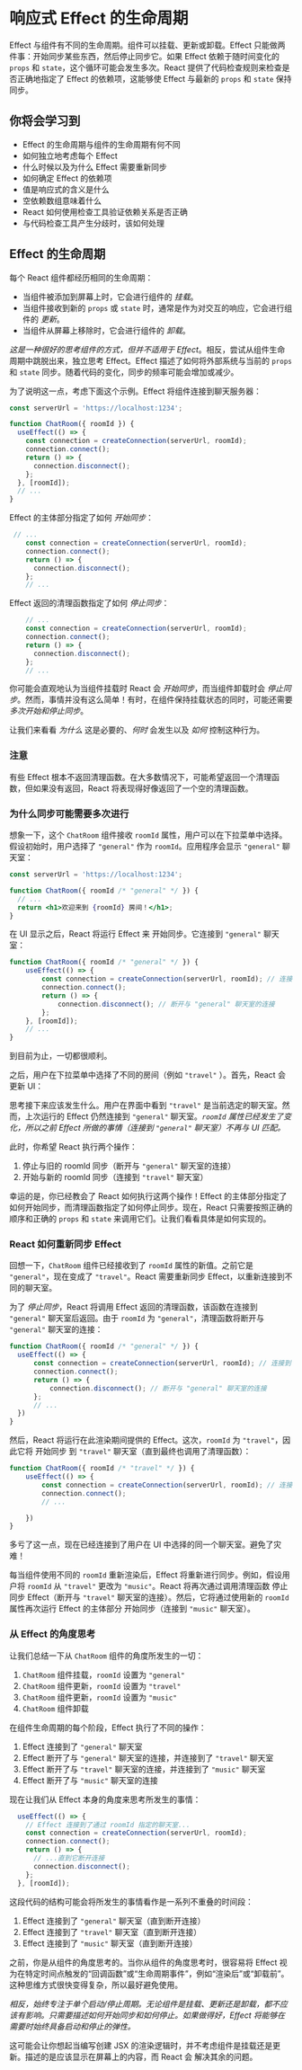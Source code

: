 # 响应式 Effect 的生命周期

Effect 与组件有不同的生命周期。组件可以挂载、更新或卸载。Effect 只能做两件事：开始同步某些东西，然后停止同步它。如果 Effect 依赖于随时间变化的 `props` 和 `state`，这个循环可能会发生多次。React 提供了代码检查规则来检查是否正确地指定了 Effect 的依赖项，这能够使 Effect 与最新的 `props` 和 `state` 保持同步。

## 你将会学习到
+ Effect 的生命周期与组件的生命周期有何不同
+ 如何独立地考虑每个 Effect
+ 什么时候以及为什么 Effect 需要重新同步
+ 如何确定 Effect 的依赖项
+ 值是响应式的含义是什么
+ 空依赖数组意味着什么
+ React 如何使用检查工具验证依赖关系是否正确
+ 与代码检查工具产生分歧时，该如何处理

## Effect 的生命周期 
每个 React 组件都经历相同的生命周期：
+ 当组件被添加到屏幕上时，它会进行组件的 *挂载*。
+ 当组件接收到新的 `props` 或 `state` 时，通常是作为对交互的响应，它会进行组件的 *更新*。
+ 当组件从屏幕上移除时，它会进行组件的 *卸载*。

*这是一种很好的思考组件的方式，但并不适用于 Effect*。相反，尝试从组件生命周期中跳脱出来，独立思考 Effect。Effect 描述了如何将外部系统与当前的 `props` 和 `state` 同步。随着代码的变化，同步的频率可能会增加或减少。

为了说明这一点，考虑下面这个示例。Effect 将组件连接到聊天服务器：

```jsx
const serverUrl = 'https://localhost:1234';

function ChatRoom({ roomId }) {
  useEffect(() => {
    const connection = createConnection(serverUrl, roomId);
    connection.connect();
    return () => {
      connection.disconnect();
    };
  }, [roomId]);
  // ...
}
```

Effect 的主体部分指定了如何 *开始同步*：

```jsx
 // ...
    const connection = createConnection(serverUrl, roomId);
    connection.connect();
    return () => {
      connection.disconnect();
    };
    // ...
```

Effect 返回的清理函数指定了如何 *停止同步*：

```jsx
    // ...
    const connection = createConnection(serverUrl, roomId);
    connection.connect();
    return () => {
      connection.disconnect();
    };
    // ...
```

你可能会直观地认为当组件挂载时 React 会 *开始同步*，而当组件卸载时会 *停止同步*。然而，事情并没有这么简单！有时，在组件保持挂载状态的同时，可能还需要 *多次开始和停止同步*。

让我们来看看 *为什么* 这是必要的、*何时* 会发生以及 *如何* 控制这种行为。

### 注意
有些 Effect 根本不返回清理函数。在大多数情况下，可能希望返回一个清理函数，但如果没有返回，React 将表现得好像返回了一个空的清理函数。

### 为什么同步可能需要多次进行 
想象一下，这个 `ChatRoom` 组件接收 `roomId` 属性，用户可以在下拉菜单中选择。假设初始时，用户选择了 `"general"` 作为 `roomId`。应用程序会显示 `"general"` 聊天室：

```jsx
const serverUrl = 'https://localhost:1234';

function ChatRoom({ roomId /* "general" */ }) {
  // ...
  return <h1>欢迎来到 {roomId} 房间！</h1>;
}
```

在 UI 显示之后，React 将运行 Effect 来 开始同步。它连接到 `"general"` 聊天室：

```jsx
function ChatRoom({ roomId /* "general" */ }) {
    useEffect(() => {
        const connection = createConnection(serverUrl, roomId); // 连接到 "general" 聊天室
        connection.connect();
        return () => {
            connection.disconnect(); // 断开与 "general" 聊天室的连接
        };
    }, [roomId]);
    // ...
}
```

到目前为止，一切都很顺利。

之后，用户在下拉菜单中选择了不同的房间（例如 `"travel"` ）。首先，React 会更新 UI：

思考接下来应该发生什么。用户在界面中看到 `"travel"` 是当前选定的聊天室。然而，上次运行的 Effect 仍然连接到 `"general"` 聊天室。*`roomId` 属性已经发生了变化，所以之前 Effect 所做的事情（连接到 `"general"` 聊天室）不再与 UI 匹配。*

此时，你希望 React 执行两个操作：
1. 停止与旧的 roomId 同步（断开与 `"general"` 聊天室的连接）
2. 开始与新的 roomId 同步（连接到 `"travel"` 聊天室）

幸运的是，你已经教会了 React 如何执行这两个操作！Effect 的主体部分指定了如何开始同步，而清理函数指定了如何停止同步。现在，React 只需要按照正确的顺序和正确的 `props` 和 `state` 来调用它们。让我们看看具体是如何实现的。

### React 如何重新同步 Effect 
回想一下，`ChatRoom` 组件已经接收到了 `roomId` 属性的新值。之前它是 `"general"`，现在变成了 `"travel"`。React 需要重新同步 Effect，以重新连接到不同的聊天室。

为了 *停止同步*，React 将调用 Effect 返回的清理函数，该函数在连接到 `"general"` 聊天室后返回。由于 `roomId` 为 `"general"`，清理函数将断开与 `"general"` 聊天室的连接：

```jsx
function ChatRoom({ roomId /* "general" */ }) {
  useEffect(() => {
      const connection = createConnection(serverUrl, roomId); // 连接到 "general" 聊天室
      connection.connect();
      return () => {
          connection.disconnect(); // 断开与 "general" 聊天室的连接
      };
      // ...
  })
}
```

然后，React 将运行在此渲染期间提供的 Effect。这次，`roomId` 为 `"travel"`，因此它将 开始同步 到 `"travel"` 聊天室（直到最终也调用了清理函数）：

```jsx
function ChatRoom({ roomId /* "travel" */ }) {
    useEffect(() => {
        const connection = createConnection(serverUrl, roomId); // 连接到 "travel" 聊天室
        connection.connect();
        // ...

    })
}
```

多亏了这一点，现在已经连接到了用户在 UI 中选择的同一个聊天室。避免了灾难！

每当组件使用不同的 `roomId` 重新渲染后，Effect 将重新进行同步。例如，假设用户将 `roomId` 从 `"travel"` 更改为 `"music"`。React 将再次通过调用清理函数 停止同步 Effect（断开与 `"travel"` 聊天室的连接）。然后，它将通过使用新的 `roomId` 属性再次运行 Effect 的主体部分 开始同步（连接到 `"music"` 聊天室）。

### 从 Effect 的角度思考 
让我们总结一下从 `ChatRoom` 组件的角度所发生的一切：

1. `ChatRoom` 组件挂载，`roomId` 设置为 `"general"`
2. `ChatRoom` 组件更新，`roomId` 设置为 `"travel"`
3. `ChatRoom` 组件更新，`roomId` 设置为 `"music"`
4. `ChatRoom` 组件卸载

在组件生命周期的每个阶段，Effect 执行了不同的操作：

1. Effect 连接到了 `"general"` 聊天室
2. Effect 断开了与 `"general"` 聊天室的连接，并连接到了 `"travel"` 聊天室
3. Effect 断开了与 `"travel"` 聊天室的连接，并连接到了 `"music"` 聊天室
4. Effect 断开了与 `"music"` 聊天室的连接

现在让我们从 Effect 本身的角度来思考所发生的事情：

```jsx
  useEffect(() => {
    // Effect 连接到了通过 roomId 指定的聊天室...
    const connection = createConnection(serverUrl, roomId);
    connection.connect();
    return () => {
      // ...直到它断开连接
      connection.disconnect();
    };
  }, [roomId]);
```

这段代码的结构可能会将所发生的事情看作是一系列不重叠的时间段：

1. Effect 连接到了 `"general"` 聊天室（直到断开连接）
2. Effect 连接到了 `"travel"` 聊天室（直到断开连接）
3. Effect 连接到了 `"music"` 聊天室（直到断开连接）

之前，你是从组件的角度思考的。当你从组件的角度思考时，很容易将 Effect 视为在特定时间点触发的“回调函数”或“生命周期事件”，例如“渲染后”或“卸载前”。这种思维方式很快变得复杂，所以最好避免使用。

*相反，始终专注于单个启动/停止周期。无论组件是挂载、更新还是卸载，都不应该有影响。只需要描述如何开始同步和如何停止。如果做得好，Effect 将能够在需要时始终具备启动和停止的弹性。*

这可能会让你想起当编写创建 JSX 的渲染逻辑时，并不考虑组件是挂载还是更新。描述的是应该显示在屏幕上的内容，而 React 会 解决其余的问题。

